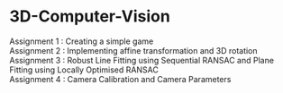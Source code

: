 # 3D-Computer-Vision #

 Assignment 1 : Creating a simple game\
 Assignment 2 : Implementing affine transformation and 3D rotation\
 Assignment 3 : Robust Line Fitting using Sequential RANSAC and Plane Fitting using Locally Optimised RANSAC\
 Assignment 4 : Camera Calibration and Camera Parameters
